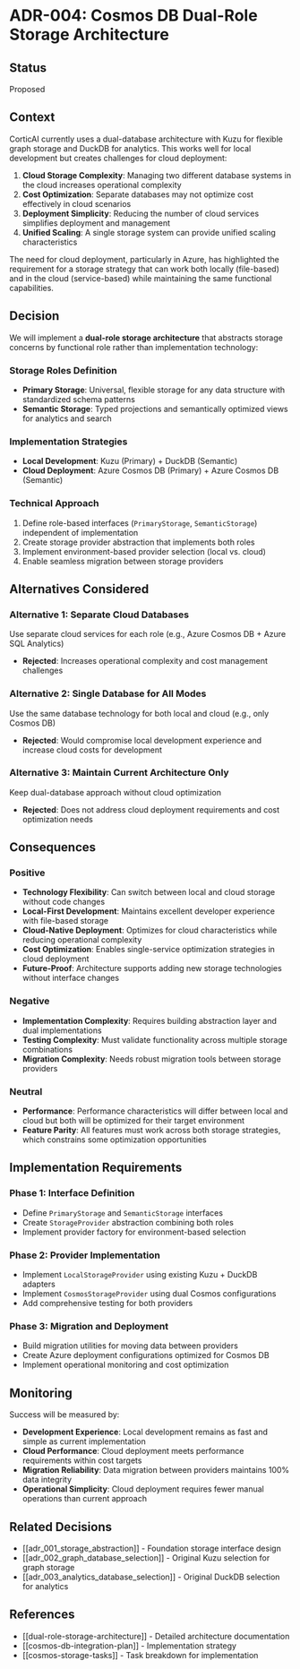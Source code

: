 # ADR-004: Cosmos DB Dual-Role Storage Architecture

## Status
Proposed

## Context

CorticAI currently uses a dual-database architecture with Kuzu for flexible graph storage and DuckDB for analytics. This works well for local development but creates challenges for cloud deployment:

1. **Cloud Storage Complexity**: Managing two different database systems in the cloud increases operational complexity
2. **Cost Optimization**: Separate databases may not optimize cost effectively in cloud scenarios
3. **Deployment Simplicity**: Reducing the number of cloud services simplifies deployment and management
4. **Unified Scaling**: A single storage system can provide unified scaling characteristics

The need for cloud deployment, particularly in Azure, has highlighted the requirement for a storage strategy that can work both locally (file-based) and in the cloud (service-based) while maintaining the same functional capabilities.

## Decision

We will implement a **dual-role storage architecture** that abstracts storage concerns by functional role rather than implementation technology:

### Storage Roles Definition
- **Primary Storage**: Universal, flexible storage for any data structure with standardized schema patterns
- **Semantic Storage**: Typed projections and semantically optimized views for analytics and search

### Implementation Strategies
- **Local Development**: Kuzu (Primary) + DuckDB (Semantic)
- **Cloud Deployment**: Azure Cosmos DB (Primary) + Azure Cosmos DB (Semantic)

### Technical Approach
1. Define role-based interfaces (`PrimaryStorage`, `SemanticStorage`) independent of implementation
2. Create storage provider abstraction that implements both roles
3. Implement environment-based provider selection (local vs. cloud)
4. Enable seamless migration between storage providers

## Alternatives Considered

### Alternative 1: Separate Cloud Databases
Use separate cloud services for each role (e.g., Azure Cosmos DB + Azure SQL Analytics)
- **Rejected**: Increases operational complexity and cost management challenges

### Alternative 2: Single Database for All Modes
Use the same database technology for both local and cloud (e.g., only Cosmos DB)
- **Rejected**: Would compromise local development experience and increase cloud costs for development

### Alternative 3: Maintain Current Architecture Only
Keep dual-database approach without cloud optimization
- **Rejected**: Does not address cloud deployment requirements and cost optimization needs

## Consequences

### Positive
- **Technology Flexibility**: Can switch between local and cloud storage without code changes
- **Local-First Development**: Maintains excellent developer experience with file-based storage
- **Cloud-Native Deployment**: Optimizes for cloud characteristics while reducing operational complexity
- **Cost Optimization**: Enables single-service optimization strategies in cloud deployment
- **Future-Proof**: Architecture supports adding new storage technologies without interface changes

### Negative
- **Implementation Complexity**: Requires building abstraction layer and dual implementations
- **Testing Complexity**: Must validate functionality across multiple storage combinations
- **Migration Complexity**: Needs robust migration tools between storage providers

### Neutral
- **Performance**: Performance characteristics will differ between local and cloud but both will be optimized for their target environment
- **Feature Parity**: All features must work across both storage strategies, which constrains some optimization opportunities

## Implementation Requirements

### Phase 1: Interface Definition
- Define `PrimaryStorage` and `SemanticStorage` interfaces
- Create `StorageProvider` abstraction combining both roles
- Implement provider factory for environment-based selection

### Phase 2: Provider Implementation
- Implement `LocalStorageProvider` using existing Kuzu + DuckDB adapters
- Implement `CosmosStorageProvider` using dual Cosmos configurations
- Add comprehensive testing for both providers

### Phase 3: Migration and Deployment
- Build migration utilities for moving data between providers
- Create Azure deployment configurations optimized for Cosmos DB
- Implement operational monitoring and cost optimization

## Monitoring

Success will be measured by:
- **Development Experience**: Local development remains as fast and simple as current implementation
- **Cloud Performance**: Cloud deployment meets performance requirements within cost targets
- **Migration Reliability**: Data migration between providers maintains 100% data integrity
- **Operational Simplicity**: Cloud deployment requires fewer manual operations than current approach

## Related Decisions
- [[adr_001_storage_abstraction]] - Foundation storage interface design
- [[adr_002_graph_database_selection]] - Original Kuzu selection for graph storage
- [[adr_003_analytics_database_selection]] - Original DuckDB selection for analytics

## References
- [[dual-role-storage-architecture]] - Detailed architecture documentation
- [[cosmos-db-integration-plan]] - Implementation strategy
- [[cosmos-storage-tasks]] - Task breakdown for implementation